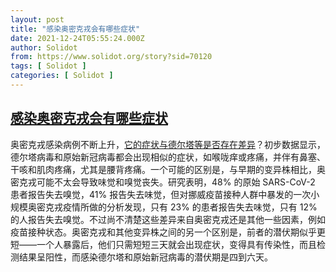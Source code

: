 ```yaml
---
layout: post
title: "感染奥密克戎会有哪些症状"
date: 2021-12-24T05:55:24.000Z
author: Solidot
from: https://www.solidot.org/story?sid=70120
tags: [ Solidot ]
categories: [ Solidot ]
---
```

<!--1640325324000-->
[感染奥密克戎会有哪些症状](https://www.solidot.org/story?sid=70120)
------

<div>
奥密克戎感染病例不断上升，<a href="https://cn.nytimes.com/science/20211223/omicron-variant-symptoms-covid/">它的症状与德尔塔等是否存在差异</a>？初步数据显示，德尔塔病毒和原始新冠病毒都会出现相似的症状，如喉咙痒或疼痛，并伴有鼻塞、干咳和肌肉疼痛，尤其是腰背疼痛。一个可能的区别是，与早期的变异株相比，奥密克戎可能不太会导致味觉和嗅觉丧失。研究表明，48% 的原始 SARS-CoV-2 患者报告失去嗅觉，41% 报告失去味觉，但对挪威疫苗接种人群中暴发的一次小规模奥密克戎疫情所做的分析发现，只有 23% 的患者报告失去味觉，只有 12% 的人报告失去嗅觉。不过尚不清楚这些差异来自奥密克戎还是其他一些因素，例如疫苗接种状态。奥密克戎和其他变异株之间的另一个区别是，前者的潜伏期似乎更短——一个人暴露后，他们只需短短三天就会出现症状，变得具有传染性，而且检测结果呈阳性，而感染德尔塔和原始新冠病毒的潜伏期是四到六天。
</div>
